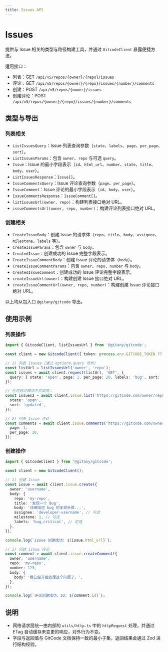 ```yaml
---
title: Issues API
---
```


# Issues

提供与 Issue 相关的类型与路径构建工具，并通过 `GitcodeClient` 暴露便捷方法。

适用接口：

- 列表：GET `/api/v5/repos/{owner}/{repo}/issues`
- 评论：GET `/api/v5/repos/{owner}/{repo}/issues/{number}/comments`
- 创建：POST `/api/v5/repos/{owner}/issues`
- 创建评论：POST `/api/v5/repos/{owner}/{repo}/issues/{number}/comments`

## 类型与导出

### 列表相关
- `ListIssuesQuery`：Issue 列表查询参数（`state`、`labels`、`page`、`per_page`、`sort`）。
- `ListIssuesParams`：包含 `owner`、`repo` 与可选 `query`。
- `Issue`：Issue 的最小字段表示（`id`、`html_url`、`number`、`state`、`title`、`body`、`user`）。
- `ListIssuesResponse`：`Issue[]`。
- `IssueCommentsQuery`：Issue 评论查询参数（`page`、`per_page`）。
- `IssueComment`：Issue 评论的最小字段表示（`id`、`body`、`user`）。
- `IssueCommentsResponse`：`IssueComment[]`。
- `listIssuesUrl(owner, repo)`：构建列表接口绝对 URL。
- `issueCommentsUrl(owner, repo, number)`：构建评论列表接口绝对 URL。

### 创建相关
- `CreateIssueBody`：创建 Issue 的请求体（`repo`、`title`、`body`、`assignee`、`milestone`、`labels` 等）。
- `CreateIssueParams`：包含 `owner` 与 `body`。
- `CreatedIssue`：创建成功的 Issue 完整字段表示。
- `CreateIssueCommentBody`：创建 Issue 评论的请求体（`body`）。
- `CreateIssueCommentParams`：包含 `owner`、`repo`、`number` 与 `body`。
- `CreatedIssueComment`：创建成功的 Issue 评论完整字段表示。
- `createIssueUrl(owner)`：构建创建 Issue 接口绝对 URL。
- `createIssueCommentUrl(owner, repo, number)`：构建创建 Issue 评论接口绝对 URL。

以上均从包入口 `@gitany/gitcode` 导出。

## 使用示例

### 列表操作

```ts
import { GitcodeClient, listIssuesUrl } from '@gitany/gitcode';

const client = new GitcodeClient({ token: process.env.GITCODE_TOKEN ?? null });

// 1) 列表 Issues（通过 options.query 传参）
const listUrl = listIssuesUrl('owner', 'repo');
const issues = await client.request(listUrl, 'GET', {
  query: { state: 'open', page: 1, per_page: 20, labels: 'bug', sort: 'updated' },
});

// 也可通过模块方式调用：
const issues2 = await client.issue.list('https://gitcode.com/owner/repo.git', {
  state: 'open',
  sort: 'updated',
});

// 2) 列表 Issue 评论
const comments = await client.issue.comments('https://gitcode.com/owner/repo.git', 42, {
  page: 1,
  per_page: 20,
});
```

### 创建操作

```ts
import { GitcodeClient } from '@gitany/gitcode';

const client = new GitcodeClient();

// 1) 创建 Issue
const issue = await client.issue.create({
  owner: 'username',
  body: {
    repo: 'my-repo',
    title: '发现一个 Bug',
    body: '详细描述 bug 的复现步骤...',
    assignee: 'developer-username', // 可选
    milestone: 1, // 可选
    labels: 'bug,critical', // 可选
  },
});

console.log(`Issue 创建成功: ${issue.html_url}`);

// 2) 创建 Issue 评论
const comment = await client.issue.createComment({
  owner: 'username',
  repo: 'my-repo',
  number: 123,
  body: {
    body: '我已经开始处理这个问题了。',
  },
});

console.log(`评论创建成功，ID: ${comment.id}`);
```

## 说明

- 网络请求层统一由内部的 `utils/http.ts` 中的 `httpRequest` 处理，并通过 ETag 自动缓存未变更的响应，对外行为不变。
- 字段与返回值与 GitCode 文档保持一致的最小子集，返回结果会通过 Zod 进行结构校验。
